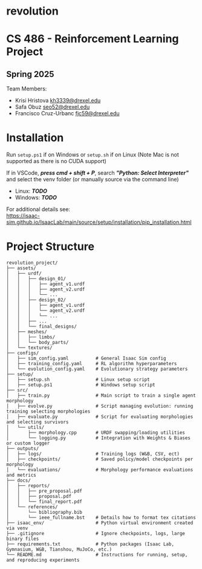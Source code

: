 # revolution

# CS 486 - Reinforcement Learning Project
## Spring 2025

Team Members:
 - Krisi Hristova <kh3339@drexel.edu>
 - Safa Obuz <seo52@drexel.edu>
 - Francisco Cruz-Urbanc <fjc59@drexel.edu>

# Installation

Run `setup.ps1` if on Windows or `setup.sh` if on Linux (Note Mac is not supported as there is no CUDA support)

If in VSCode, ***press cmd + shift + P***, search ***"Python: Select Interpreter"*** and select the venv folder (or manually source via the command line)
- Linux: ***TODO***
- Windows: ***TODO***

For additional details see:  
https://isaac-sim.github.io/IsaacLab/main/source/setup/installation/pip_installation.html

# Project Structure

    revolution_project/
    ├── assets/
    │   ├── urdf/
    │   │   ├── design_01/
    │   │   │   ├── agent_v1.urdf
    │   │   │   ├── agent_v2.urdf
    │   │   │   └── ...
    │   │   ├── design_02/
    │   │   │   ├── agent_v1.urdf
    │   │   │   └── agent_v2.urdf
    │   │   │   └── ...
    │   │   ├── ...
    │   │   └── final_designs/
    │   ├── meshes/
    │   │   ├── limbs/
    │   │   └── body_parts/
    │   └── textures/
    ├── configs/
    │   ├── sim_config.yaml          # General Isaac Sim config 
    │   ├── training_config.yaml     # RL algorithm hyperparameters 
    │   └── evolution_config.yaml    # Evolutionary strategy parameters
    ├── setup/
    │   ├── setup.sh                 # Linux setup script
    │   ├── setup.ps1                # Windows setup script
    ├── src/
    │   ├── train.py                 # Main script to train a single agent morphology
    │   ├── evolve.py                # Script managing evolution: running training selecting morphologies
    │   ├── evaluate.py              # Script for evaluating morphologies and selecting survivors
    │   └── utils/
    │       ├── morphology.cpp       # URDF swapping/loading utilities
    │       └── logging.py           # Integration with Weights & Biases or custom logger
    ├── outputs/
    │   ├── logs/                    # Training logs (W&B, CSV, ect)
    │   ├── checkpoints/             # Saved policy/model checkpoints per morphology
    │   └── evaluations/             # Morphology performance evaluations and metrics
    ├── docs/
    │   ├── reports/
    │   │   ├── pre_proposal.pdf
    │   │   ├── proposal.pdf     
    │   │   └── final_report.pdf
    │   └── references/
    │       └── bibliography.bib
    │       └── ieee_fullname.bst    # Details how to format tex citations
    ├── isaac_env/                   # Python virtual environment created via venv
    ├── .gitignore                   # Ignore checkpoints, logs, large binary files
    ├── requirements.txt             # Python packages (Isaac Lab, Gymnasium, W&B, Tianshou, MuJoCo, etc.)
    └── README.md                    # Instructions for running, setup, and reproducing experiments
